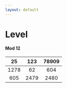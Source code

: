 ```yaml
---
layout: default
---
```


# Level 

#### Mod 12

|  25  |  123 | 78909 |
|:----:|:----:|:-----:|
| 1278 |  62  |  604  |
|  605 | 2479 |  2480 |
